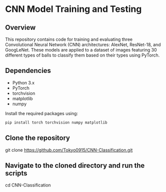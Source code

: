 # CNN Model Training and Testing

## Overview

This repository contains code for training and evaluating three Convolutional Neural Network (CNN) architectures: AlexNet, ResNet-18, and GoogLeNet. These models are applied to a dataset of images featuring 30 different types of balls to classify them based on their types using PyTorch.

## Dependencies

- Python 3.x
- PyTorch
- torchvision
- matplotlib
- numpy

Install the required packages using:
```bash
pip install torch torchvision numpy matplotlib
```
## Clone the repository
git clone https://github.com/Tokyo0915/CNN-Classification.git

## Navigate to the cloned directory and run the scripts
cd CNN-Classification
